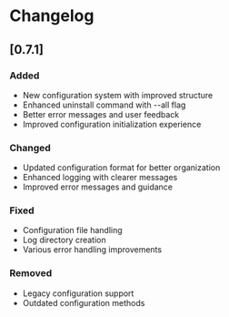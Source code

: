 # Changelog

## [0.7.1]

### Added

- New configuration system with improved structure
- Enhanced uninstall command with --all flag
- Better error messages and user feedback
- Improved configuration initialization experience

### Changed

- Updated configuration format for better organization
- Enhanced logging with clearer messages
- Improved error messages and guidance

### Fixed

- Configuration file handling
- Log directory creation
- Various error handling improvements

### Removed

- Legacy configuration support
- Outdated configuration methods
